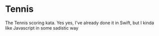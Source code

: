 # Tennis

The Tennis scoring kata. Yes yes, I've already done it in Swift, but I kinda like
Javascript in some sadistic way
